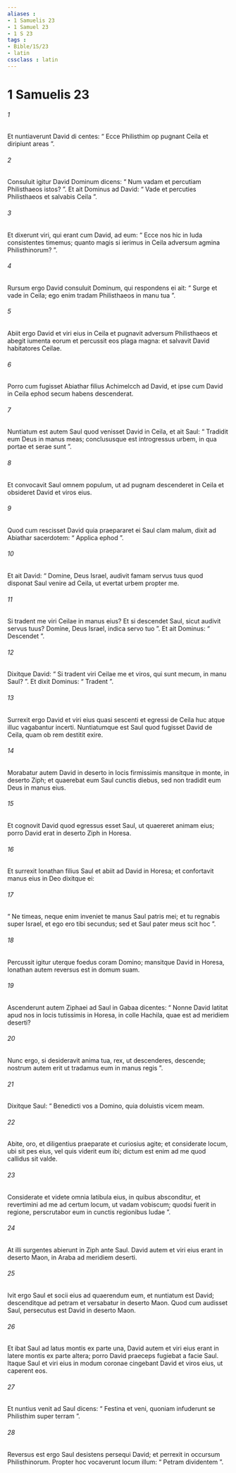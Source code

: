 ```yaml
---
aliases : 
- 1 Samuelis 23
- 1 Samuel 23
- 1 S 23
tags : 
- Bible/1S/23
- latin
cssclass : latin
---
```


# 1 Samuelis 23

###### 1
Et nuntiaverunt David di centes: “ Ecce Philisthim op pugnant Ceila et diripiunt areas ”. 
###### 2
Consuluit igitur David Dominum dicens: “ Num vadam et percutiam Philisthaeos istos? ”. Et ait Dominus ad David: “ Vade et percuties Philisthaeos et salvabis Ceila ”. 
###### 3
Et dixerunt viri, qui erant cum David, ad eum: “ Ecce nos hic in Iuda consistentes timemus; quanto magis si ierimus in Ceila adversum agmina Philisthinorum? ”. 
###### 4
Rursum ergo David consuluit Dominum, qui respondens ei ait: “ Surge et vade in Ceila; ego enim tradam Philisthaeos in manu tua ”. 
###### 5
Abiit ergo David et viri eius in Ceila et pugnavit adversum Philisthaeos et abegit iumenta eorum et percussit eos plaga magna: et salvavit David habitatores Ceilae. 
###### 6
Porro cum fugisset Abiathar filius Achimelcch ad David, et ipse cum David in Ceila ephod secum habens descenderat.
###### 7
Nuntiatum est autem Saul quod venisset David in Ceila, et ait Saul: “ Tradidit eum Deus in manus meas; conclususque est introgressus urbem, in qua portae et serae sunt ”. 
###### 8
Et convocavit Saul omnem populum, ut ad pugnam descenderet in Ceila et obsideret David et viros eius. 
###### 9
Quod cum rescisset David quia praepararet ei Saul clam malum, dixit ad Abiathar sacerdotem: “ Applica ephod ”. 
###### 10
Et ait David: “ Domine, Deus Israel, audivit famam servus tuus quod disponat Saul venire ad Ceila, ut evertat urbem propter me. 
###### 11
Si tradent me viri Ceilae in manus eius? Et si descendet Saul, sicut audivit servus tuus? Domine, Deus Israel, indica servo tuo ”. Et ait Dominus: “ Descendet ”. 
###### 12
Dixitque David: “ Si tradent viri Ceilae me et viros, qui sunt mecum, in manu Saul? ”. Et dixit Dominus: “ Tradent ”.
###### 13
Surrexit ergo David et viri eius quasi sescenti et egressi de Ceila huc atque illuc vagabantur incerti. Nuntiatumque est Saul quod fugisset David de Ceila, quam ob rem destitit exire.
###### 14
Morabatur autem David in deserto in locis firmissimis mansitque in monte, in deserto Ziph; et quaerebat eum Saul cunctis diebus, sed non tradidit eum Deus in manus eius. 
###### 15
Et cognovit David quod egressus esset Saul, ut quaereret animam eius; porro David erat in deserto Ziph in Horesa. 
###### 16
Et surrexit Ionathan filius Saul et abiit ad David in Horesa; et confortavit manus eius in Deo dixitque ei: 
###### 17
“ Ne timeas, neque enim inveniet te manus Saul patris mei; et tu regnabis super Israel, et ego ero tibi secundus; sed et Saul pater meus scit hoc ”. 
###### 18
Percussit igitur uterque foedus coram Domino; mansitque David in Horesa, Ionathan autem reversus est in domum suam.
###### 19
Ascenderunt autem Ziphaei ad Saul in Gabaa dicentes: “ Nonne David latitat apud nos in locis tutissimis in Horesa, in colle Hachila, quae est ad meridiem deserti? 
###### 20
Nunc ergo, si desideravit anima tua, rex, ut descenderes, descende; nostrum autem erit ut tradamus eum in manus regis ”. 
###### 21
Dixitque Saul: “ Benedicti vos a Domino, quia doluistis vicem meam. 
###### 22
Abite, oro, et diligentius praeparate et curiosius agite; et considerate locum, ubi sit pes eius, vel quis viderit eum ibi; dictum est enim ad me quod callidus sit valde. 
###### 23
Considerate et videte omnia latibula eius, in quibus absconditur, et revertimini ad me ad certum locum, ut vadam vobiscum; quodsi fuerit in regione, perscrutabor eum in cunctis regionibus Iudae ”. 
###### 24
At illi surgentes abierunt in Ziph ante Saul. David autem et viri eius erant in deserto Maon, in Araba ad meridiem deserti. 
###### 25
Ivit ergo Saul et socii eius ad quaerendum eum, et nuntiatum est David; descenditque ad petram et versabatur in deserto Maon. Quod cum audisset Saul, persecutus est David in deserto Maon. 
###### 26
Et ibat Saul ad latus montis ex parte una, David autem et viri eius erant in latere montis ex parte altera; porro David praeceps fugiebat a facie Saul. Itaque Saul et viri eius in modum coronae cingebant David et viros eius, ut caperent eos. 
###### 27
Et nuntius venit ad Saul dicens: “ Festina et veni, quoniam infuderunt se Philisthim super terram ”. 
###### 28
Reversus est ergo Saul desistens persequi David; et perrexit in occursum Philisthinorum. Propter hoc vocaverunt locum illum: “ Petram dividentem ”.
